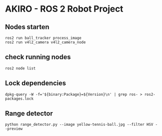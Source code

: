 # AKIRO - ROS 2 Robot Project


## Nodes starten

    ros2 run ball_tracker process_image
    ros2 run v4l2_camera v4l2_camera_node


## check running nodes

    ros2 node list

## Lock dependencies

    dpkg-query -W -f='${binary:Package}=${Version}\n' | grep ros- > ros2-packages.lock

## Range detector

    python range_detector.py --image yellow-tennis-ball.jpg --filter HSV --preview

